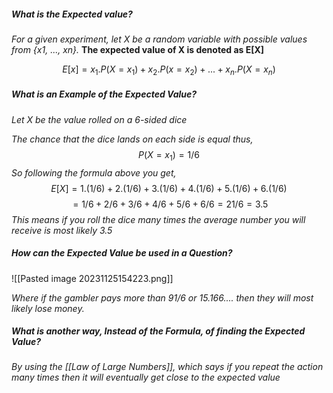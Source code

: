 
##### What is the Expected value?
*For a given experiment, let X be a random variable with possible values from {x1, ..., xn}.*
**The expected value of X is denoted as E[X]** 

$$E[x] = x_1.P(X=x_1) + x_2.P(x=x_2)+...+x_n.P(X=x_n)$$


##### What is an Example of the Expected Value?
*Let X be the value rolled on a 6-sided dice*

*The chance that the dice lands on each side is equal thus,* $$P(X=x_1)=1/6$$
*So following the formula above you get,*
$$E[X] = 1.(1/6)+2.(1/6)+3.(1/6)+4.(1/6)+5.(1/6)+6.(1/6)$$
$$ = 1/6 + 2/6 + 3/6 + 4/6 + 5/6 + 6/6 = 21/6 = 3.5$$
*This means if you roll the dice many times the average number you will receive is most likely 3.5*


##### How can the Expected Value be used in a Question?

![[Pasted image 20231125154223.png]]

*Where if the gambler pays more than 91/6 or 15.166.... then they will most likely lose money.*


##### What is another way, Instead of the Formula, of finding the Expected Value?

*By using the [[Law of Large Numbers]], which says if you repeat the action many times then it will eventually get close to the expected value*

